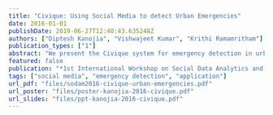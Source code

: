 ```yaml
---
title: "Civique: Using Social Media to detect Urban Emergencies"
date: 2016-01-01
publishDate: 2019-06-27T12:40:43.635248Z
authors: ["Diptesh Kanojia", "Vishwajeet Kumar", "Krithi Ramamritham"]
publication_types: ["1"]
abstract: "We present the Civique system for emergency detection in urban areas by monitoring micro blogs like Tweets. The system detects emergency related events, and classifies them into appropriate categories like 'fire', 'accident', 'earthquake', etc. We demonstrate our ideas by classifying Twitter posts in real time, visualizing the ongoing event on a map interface and alerting users with options to contact relevant authorities, both online and offline. We evaluate our classifiers for both the steps, i.e., emergency detection and categorization, and obtain F-scores exceeding 70% and 90%, respectively. We demonstrate Civique using a web interface and on an Android application, in realtime, and show its use for both tweet detection and visualization."
featured: false
publication: "*1st International Workshop on Social Data Analytics and Management (SoDAM 2016), at VLDB 2016*"
tags: ["social media", "emergency detection", "application"]
url_pdf: "files/sodam2016-civique-urban-emergencies.pdf"
url_poster: "files/poster-kanojia-2016-civique.pdf"
url_slides: "files/ppt-kanojia-2016-civique.pdf"
---
```


